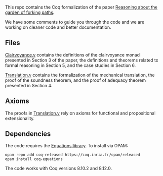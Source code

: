 This repo contains the Coq formalization of the paper [Reasoning about the
garden of forking paths](https://arxiv.org/abs/2103.07543).

We have some comments to guide you through the code and we are working on
cleaner code and better documentation.

## Files

[Clairvoyance.v](Clairvoyance.v) contains the definitions of the clairvoyance
monad presented in Section 3 of the paper, the definitions and theorems related
to formal reasoning in Section 5, and the case studies in Section 6.

[Translation.v](Translation.v) contains the formalization of the mechanical
translation, the proof of the soundness theorem, and the proof of adequacy
theorem presented in Section 4.

## Axioms

The proofs in [Translation.v](Translation.v) rely on axioms for functional and
propositional extensionality.

## Dependencies

The code requires the [Equations
library](https://github.com/mattam82/Coq-Equations). To install via OPAM:

```
opam repo add coq-released https://coq.inria.fr/opam/released
opam install coq-equations
```

The code works with Coq versions 8.10.2 and 8.12.0.
